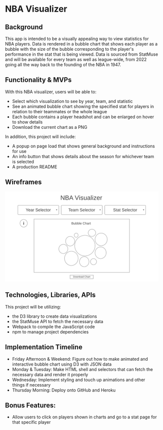# NBA Visualizer

## Background
This app is intended to be a visually appealing way to view statistics for NBA players. Data is rendered in a bubble chart that shows each player as a bubble with the size of the bubble corresponding to the player's performance in the stat that is being viewed. Data is sourced from StatMuse and will be available for every team as well as league-wide, from 2022 going all the way back to the founding of the NBA in 1947.

## Functionality & MVPs
With this NBA visualizer, users will be able to:
- Select which visualization to see by year, team, and statistic
- See an animated bubble chart showing the specified stat for players in relation to their teammates or the whole league
- Each bubble contains a player headshot and can be enlarged on hover to show details
- Download the current chart as a PNG
  
In addition, this project will include:
- A popup on page load that shows general background and instructions for use
- An info button that shows details about the season for whichever team is selected 
- A production README
  
## Wireframes
![alt text](./wireframe.png)

## Technologies, Libraries, APIs
This project will be utilizing:
- the D3 library to create data visualizations
- the StatMuse API to fetch the necessary data
- Webpack to compile the JavaScript code
- npm to manage project dependencies

## Implementation Timeline
  * Friday Afternoon & Weekend: Figure out how to make animated and interactive bubble chart using D3 with JSON data
  * Monday & Tuesday: Make HTML shell and selectors that can fetch the necessary data and render it properly
  * Wednesday: Implement styling and touch up animations and other things if necessary
  * Thursday Morning: Deploy onto GitHub and Heroku

## Bonus Features:
- Allow users to click on players shown in charts and go to a stat page for that specific player